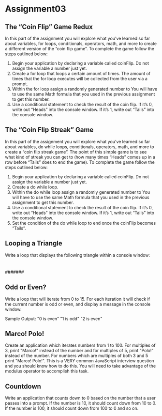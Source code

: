 # Assignment03

## The “Coin Flip” Game Redux

In this part of the assignment you will explore what you’ve learned so far about variables, for loops, conditionals, operators, math, and more to create a different version of the “coin flip game”. To complete the game follow the steps outlined below:

1. Begin your application by declaring a variable called coinFlip. Do not assign the variable a number just yet.
2. Create a for loop that loops a certain amount of times. The amount of times that the for loop executes will be collected from the user via a prompt.
3. Within the for loop assign a randomly generated number to You will have to use the same Math formula that you used in the previous assignment to get this number.
4. Use a conditional statement to check the result of the coin flip. If it’s 0, write out “Heads” into the console window. If it’s 1, write out “Tails” into the console window.

## The “Coin Flip Streak” Game

In this part of the assignment you will explore what you’ve learned so far about variables, do while loops, conditionals, operators, math, and more to create a “coin flip streak game”. The point of this simple game is to see what kind of streak you can get to (how many times “Heads” comes up in a row before “Tails” does to end the game). To complete the game follow the steps outlined below:

1. Begin your application by declaring a variable called coinFlip. Do not assign the variable a number just yet.
2. Create a do while loop.
3. Within the do while loop assign a randomly generated number to You will have to use the same Math formula that you used in the previous assignment to get this number.
4. Use a conditional statement to check the result of the coin flip. If it’s 0, write out “Heads” into the console window. If it’s 1, write out “Tails” into the console window.
5. Set the condition of the do while loop to end once the coinFlip becomes “Tails”.

## Looping a Triangle

Write a loop that displays the following triangle within a console window:

#

##

###

####

#####

######

#######

## Odd or Even?

Write a loop that will iterate from 0 to 15. For each iteration it will check if the current number is odd or even, and display a message in the console window.

Sample Output:
"0 is even"
"1 is odd"
"2 is even"

## Marco! Polo!

Create an application which iterates numbers from 1 to 100. For multiples of 3, print "Marco!" instead of the number and for multiples of 5, print "Polo!" instead of the number. For numbers which are multiples of both 3 and 5 print "Marco! Polo!". This is a VERY common JavaScript interview question and you should know how to do this. You will need to take advantage of the modulus operator to accomplish this task.

## Countdown

Write an application that counts down to 0 based on the number that a user passes into a prompt. If the number is 10, it should count down from 10 to 0. If the number is 100, it should count down from 100 to 0 and so on.

